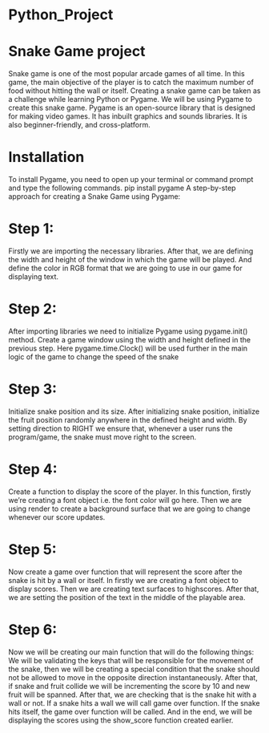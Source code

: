 # Python_Project
# Snake Game project
Snake game is one of the most popular arcade games of all time. In this game, the main objective of the player is to catch the maximum number of food without hitting the wall or itself. Creating a snake game can be taken as a challenge while learning Python or Pygame.
We will be using Pygame to create this snake game. Pygame is an open-source library that is designed for making video games. It has inbuilt graphics and sounds libraries. It is also beginner-friendly, and cross-platform. 
# Installation
To install Pygame, you need to open up your terminal or command prompt and type the following commands.
pip install pygame
A step-by-step approach for creating a Snake Game using Pygame:
# Step 1:
Firstly we are importing the necessary libraries.
After that, we are defining the width and height of the window in which the game will be played.
And define the color in RGB format that we are going to use in our game for displaying text.
# Step 2: 
After importing libraries we need to initialize Pygame using pygame.init() method. 
Create a game window using the width and height defined in the previous step.
Here pygame.time.Clock() will be used further in the main logic of the game to change the speed of the snake
# Step 3: 
Initialize snake position and its size.
After initializing snake position, initialize the fruit position randomly anywhere in the defined height and width.
By setting direction to RIGHT we ensure that, whenever a user runs the program/game, the snake must move right to the screen.
# Step 4: 
Create a function to display the score of the player. 
In this function, firstly we’re creating a font object i.e. the font color will go here.
Then we are using render to create a background surface that we are going to change whenever our score updates.
# Step 5:
Now create a game over function that will represent the score after the snake is hit by a wall or itself. 
In firstly we are creating a font object to display scores.
Then we are creating text surfaces to highscores.
After that, we are setting the position of the text in the middle of the playable area.
# Step 6:
Now we will be creating our main function that will do the following things:
We will be validating the keys that will be responsible for the movement of the snake, then we will be creating a special condition that the snake should not be allowed to move in the opposite direction instantaneously.
After that, if snake and fruit collide we will be incrementing the score by 10 and new fruit will be spanned.
After that, we are checking that is the snake hit with a wall or not. If a snake hits a wall we will call game over function.
If the snake hits itself, the game over function will be called.
And in the end, we will be displaying the scores using the show_score function created earlier.
